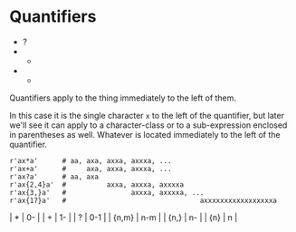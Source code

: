 # Quantifiers

* ?
* +
* *


Quantifiers apply to the thing immediately to the left of them.

In this case it is the single character `x` to the left of the quantifier, but later we'll see it can apply to a character-class or to a sub-expression enclosed in parentheses as well.
Whatever is located immediately to the left of the quantifier.



```
r'ax*a'      # aa, axa, axxa, axxxa, ...
r'ax+a'      #     axa, axxa, axxxa, ...
r'ax?a'      # aa, axa
r'ax{2,4}a'  #          axxa, axxxa, axxxxa
r'ax{3,}a'   #                axxxa, axxxxa, ...
r'ax{17}a'   #                                 axxxxxxxxxxxxxxxxxa
```
|  *  |  0-   |
|  +  |  1-   |
|  ?  |  0-1  |
|  {n,m}  |  n-m  |
|  {n,}  |  n-  |
|  {n}  |  n  |



